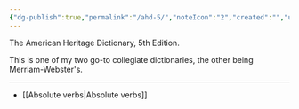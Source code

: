 ```yaml
---
{"dg-publish":true,"permalink":"/ahd-5/","noteIcon":"2","created":"","updated":""}
---
```


The American Heritage Dictionary, 5th Edition.

This is one of my two go-to collegiate dictionaries, the other being Merriam-Webster's.

---
- [[Absolute verbs\|Absolute verbs]]